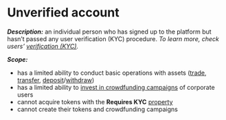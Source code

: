 # Unverified account

_**Description:**_ an individual person who has signed up to the platform but hasn’t passed any user verification \(KYC\) procedure. _To learn more, check users’_ [_verification \(KYC\)_](https://cryptofund.software/resources/product-guide/end-users/verification-kyc/overview-verification-kyc/)_._

_**Scope:**_

* has a limited ability to conduct basic operations with assets \([trade](https://cryptofund.software/resources/product-guide/end-users/trade/overview-trade/), [transfer](https://cryptofund.software/resources/product-guide/end-users/Wallet/Transfer-tokens-between-the-accounts/), [deposit](https://cryptofund.software/resources/product-guide/end-users/Wallet/Deposit/)/[withdraw](https://cryptofund.software/resources/product-guide/end-users/Wallet/Withdraw/)\)
* has a limited ability to [invest in crowdfunding campaigns](https://cryptofund.software/resources/product-guide/end-users/invest/invest-in-crowdfunding-campaigns/) of corporate users
* cannot acquire tokens with the **Requires KYC** [property](https://cryptofund.software/resources/product-guide/end-users/User-issued-tokens/properties-of-user-issued-tokens/)
* cannot create their tokens and crowdfunding campaigns


